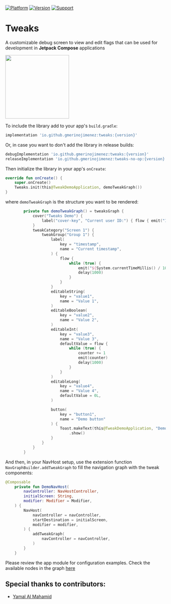 [![Platform](https://img.shields.io/badge/Platform-Android-brightgreen)](https://github.com/gmerinojimenez/tweaks)
[![Version](https://maven-badges.herokuapp.com/maven-central/io.github.gmerinojimenez/tweaks/badge.png)](https://search.maven.org/artifact/io.github.gmerinojimenez/tweaks)
[![Support](https://img.shields.io/badge/Support-%3E%3D%20Android%205.0-brightgreen)](https://github.com/Telefonica/mistica-android)

# Tweaks
A customizable debug screen to view and edit flags that can be used for development in **Jetpack Compose** applications

<img src="https://user-images.githubusercontent.com/4595241/136670126-10564d0c-9cc8-4758-bcdb-8ce7246b654e.gif" data-canonical-src="https://user-images.githubusercontent.com/4595241/136670126-10564d0c-9cc8-4758-bcdb-8ce7246b654e.gif" width="200" />

To include the library add to your app's `build.gradle`:

```gradle
implementation 'io.github.gmerinojimenez:tweaks:{version}'
```

Or, in case you want to don't add the library in release builds:
```gradle
debugImplementation 'io.github.gmerinojimenez:tweaks:{version}'
releaseImplementation 'io.github.gmerinojimenez:tweaks-no-op:{version}'
```

Then initialize the library in your app's `onCreate`:
```kotlin
override fun onCreate() {
    super.onCreate()
    Tweaks.init(this@TweakDemoApplication, demoTweakGraph())
}
```

where `demoTweakGraph` is the structure you want to be rendered:
```kotlin
        private fun demoTweakGraph() = tweaksGraph {
            cover("Tweaks Demo") {
                label("cover-key", "Current user ID:") { flow { emit("1")} }
            }
            tweakCategory("Screen 1") {
                tweakGroup("Group 1") {
                    label(
                        key = "timestamp",
                        name = "Current timestamp",
                    ) {
                        flow {
                            while (true) {
                                emit("${System.currentTimeMillis() / 1000}")
                                delay(1000)
                            }
                        }
                    }
                    editableString(
                        key = "value1",
                        name = "Value 1",
                    )
                    editableBoolean(
                        key = "value2",
                        name = "Value 2",
                    )
                    editableInt(
                        key = "value3",
                        name = "Value 3",
                        defaultValue = flow {
                            while (true) {
                                counter += 1
                                emit(counter)
                                delay(1000)
                            }
                        }
                    )
                    editableLong(
                        key = "value4",
                        name = "Value 4",
                        defaultValue = 0L,
                    )

                    button(
                        key = "button1",
                        name = "Demo button"
                    ) {
                        Toast.makeText(this@TweakDemoApplication, "Demo button", Toast.LENGTH_LONG)
                            .show()
                    }
                }
            }
        }
```

And then, in your NavHost setup, use the extension function `NavGraphBuilder.addTweakGraph` to fill the navigation graph with the tweak components:
```kotlin
@Composable
    private fun DemoNavHost(
        navController: NavHostController,
        initialScreen: String,
        modifier: Modifier = Modifier,
    ) {
        NavHost(
            navController = navController,
            startDestination = initialScreen,
            modifier = modifier,
        ) {
            addTweakGraph(
                navController = navController,
            )
        }
    }
```

Please review the app module for configuration examples. Check the available nodes in the graph [here](https://github.com/gmerinojimenez/tweaks/blob/main/library/src/enabled/java/com/gmerino/tweak/domain/tweakModels.kt)

## Special thanks to contributors:
* [Yamal Al Mahamid](https://github.com/yamal-coding)
